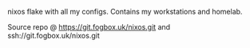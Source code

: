 nixos flake with all my configs.
Contains my workstations and homelab.

Source repo @ https://git.fogbox.uk/nixos.git and ssh://git.fogbox.uk/nixos.git
